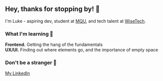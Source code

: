 ## Hey, thanks for stopping by! 👋

I'm Luke - aspiring dev, student at [MQU](https://www.mq.edu.au/), and tech talent at [WiseTech](https://www.wisetechglobal.com/).

### What I'm learning :seedling:

**Frontend.** Getting the hang of the fundamentals  
**UX/UI.** Finding out where elements go, and the importance of empty space

### Don't be a stranger :speech_balloon:
[My LinkedIn](https://www.linkedin.com/in/lukecameron/)
